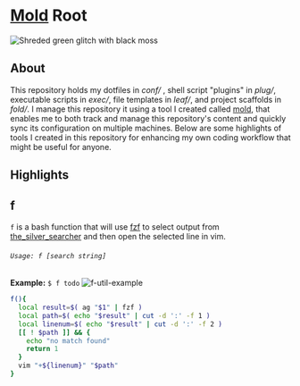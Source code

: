 # [Mold](https://github.com/slugbyte/mold) Root
![Shreded green glitch with black moss](https://assets.slugbyte.com/github/github-header-00007.png)  

## About
This repository holds my dotfiles in *conf/* , shell script "plugins" in *plug/*, executable scripts in *exec/*, file templates in *leaf/*, and project scaffolds in *fold/*. I manage this repository it using a tool I created called [mold](https://github.com/slugbyte/mold), that enables me to both track and manage this repository's content and quickly sync its configuration on multiple machines. Below are some highlights of tools I created in this repository for enhancing my own coding workflow that might be useful for anyone. 

## Highlights

## f 
 `f` is a bash function that will use [fzf](https://github.com/junegunn/fzf) to select output from [the_silver_searcher](https://github.com/ggreer/the_silver_searcher) and then open the selected line in vim.
 
######  `Usage: f [search string]`  
**Example:** `$ f todo`
![f-util-example](https://assets.slugbyte.com/github/misc/f-util-example.png)  
``` bash 
f(){
  local result=$( ag "$1" | fzf )
  local path=$( echo "$result" | cut -d ':' -f 1 )
  local linenum=$( echo "$result" | cut -d ':' -f 2 )
  [[ ! $path ]] && {
    echo "no match found"
    return 1
  }
  vim "+${linenum}" "$path"
}
```
